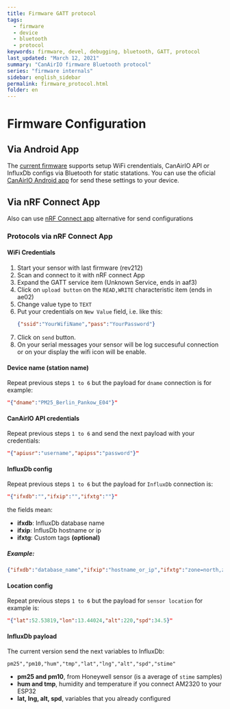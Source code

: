 ```yaml
---
title: Firmware GATT protocol
tags:
  - firmware
  - device
  - bluetooth
  - protocol
keywords: firmware, devel, debugging, bluetooth, GATT, protocol
last_updated: "March 12, 2021"
summary: "CanAirIO firmware Bluetooth protocol"
series: "firmware internals"
sidebar: english_sidebar
permalink: firmware_protocol.html
folder: en
---
```



# Firmware Configuration

## Via Android App

The [current firmware](https://github.com/kike-canaries/esp32-hpma115s0/releases) supports setup WiFi crendentials, CanAirIO API or InfluxDb configs via Bluetooth for static statations. You can use the oficial [CanAirIO Android app](https://github.com/kike-canaries/android-hpma115s0) for send these settings to your device.

## Via nRF Connect App

Also can use [nRF Connect app](https://play.google.com/store/apps/details?id=no.nordicsemi.android.mcp) alternative for send configurations

### Protocols via nRF Connect App

#### WiFi Credentials

1. Start your sensor with last firmware (rev212)
2. Scan and connect to it with nRF connect App
3. Expand the GATT service item (Unknown Service, ends in aaf3)
4. Click on `upload button` on the `READ,WRITE` characteristic item (ends in ae02)
5. Change value type to `TEXT`
6. Put your credentials on `New Value` field, i.e. like this:
    ```json
    {"ssid":"YourWifiName","pass":"YourPassword"}
    ```
7. Click on `send` button.
8. On your serial messages your sensor will be log succesuful connection or on your display the wifi icon will be enable.

#### Device name (station name)

Repeat previous steps `1 to 6` but the payload for `dname` connection is for example:

```json
"{"dname":"PM25_Berlin_Pankow_E04"}"
```

#### CanAirIO API credentials

Repeat previous steps `1 to 6` and send the next payload with your credentials:

```json
"{"apiusr":"username","apipss":"password"}"
```

#### InfluxDb config

Repeat previous steps `1 to 6` but the payload for `InfluxDb` connection is:

```json
"{"ifxdb":"","ifxip":"","ifxtg":""}"
```

the fields mean:
- **ifxdb**: InfluxDb database name
- **ifxip**: InflusDb hostname or ip
- **ifxtg**: Custom tags **(optional)**

##### Example:

```json
{"ifxdb":"database_name","ifxip":"hostname_or_ip","ifxtg":"zone=north,zone=south"}
```
#### Location config

Repeat previous steps `1 to 6` but the payload for `sensor location` for example is:

```json
"{"lat":52.53819,"lon":13.44024,"alt":220,"spd":34.5}"
```

#### InfluxDb payload

The current version send the next variables to InfluxDb:

```
pm25","pm10,"hum","tmp","lat","lng","alt","spd","stime"
```
- **pm25 and pm10**, from Honeywell sensor (is a average of `stime` samples)
- **hum and tmp**, humidity and temperature if you connect AM2320 to your ESP32
- **lat, lng, alt, spd**, variables that you already configured

